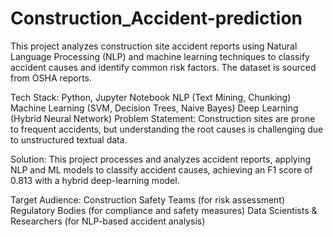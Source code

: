 # Construction_Accident-prediction
This project analyzes construction site accident reports using Natural Language Processing (NLP) and machine learning techniques to classify accident causes and identify common risk factors. The dataset is sourced from OSHA reports.

Tech Stack:
Python, Jupyter Notebook
NLP (Text Mining, Chunking)
Machine Learning (SVM, Decision Trees, Naive Bayes)
Deep Learning (Hybrid Neural Network)
Problem Statement:
Construction sites are prone to frequent accidents, but understanding the root causes is challenging due to unstructured textual data.

Solution:
This project processes and analyzes accident reports, applying NLP and ML models to classify accident causes, achieving an F1 score of 0.813 with a hybrid deep-learning model.

Target Audience:
Construction Safety Teams (for risk assessment)
Regulatory Bodies (for compliance and safety measures)
Data Scientists & Researchers (for NLP-based accident analysis)
